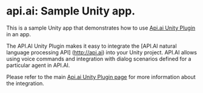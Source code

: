 # api.ai: Sample Unity app.

This is a sample Unity app that demonstrates how to use [Api.ai Unity Plugin](https://github.com/api-ai/api-ai-unity) in an app.

The API.AI Unity Plugin makes it easy to integrate the [API.AI natural language processing API] (http://api.ai) into your Unity project. API.AI allows using voice commands and integration with dialog scenarios defined for a particular agent in API.AI.

Please refer to the main [Api.ai Unity Plugin page](https://github.com/api-ai/api-ai-unity) for more information about the integration.
